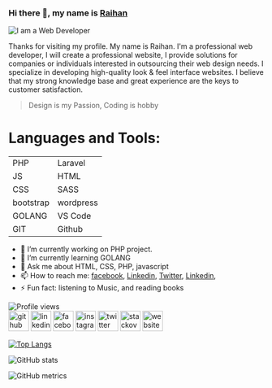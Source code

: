 ### Hi there 👋, my name is [Raihan](https://www.facebook.com/raihan.mahmudi.50/)
![I am a Web Developer ](https://1.bp.blogspot.com/-OFZwVxu0SdE/YBzfErAMTRI/AAAAAAAAAR4/8H650rG_dWwrblFqqiX2byhUcE7MVyHswCLcBGAsYHQ/s1584/Yellow%2Band%2BBlack%2BGlobal%2BResponse%2BEngineer%2BLinkedIn%2BBanner.png)

Thanks for visiting my profile. My name is Raihan. I'm a professional web developer, І will create a professional website, I provide solutions for companies or individuals interested in outsourcing their web design needs. I specialize in developing high-quality look & feel interface websites. I believe that my strong knowledge base and great experience are the keys to customer satisfaction.

> Design is my Passion, Coding is hobby


# Languages and Tools:

<table>
<tr>
	<td>PHP</td>
	<td>Laravel</td>
<tr>
<tr>
	<td>JS</td>
	<td>HTML</td>
<tr>
<tr>
	<td>CSS</td>
	<td>SASS</td>
<tr>
<tr>
	<td>bootstrap</td>
	<td>wordpress</td>
<tr>
<tr>
	<td>GOLANG</td>
	<td>VS Code</td>
<tr>
<tr>
	<td>GIT</td>
	<td>Github</td>
<tr>
</table>


- 🔭 I’m currently working on PHP project. 
- 🌱 I’m currently learning GOLANG 
- 💬 Ask me about HTML, CSS, PHP, javascript 
- 📫 How to reach me: [facebook](https://www.facebook.com/raihan.mahmudi.50/), [Linkedin](https://www.linkedin.com/in/raihaninfo/), [Twitter](https://twitter.com/mdabraihan40), [Linkedin](https://www.linkedin.com/in/raihaninfo/), 
- ⚡ Fun fact: listening to Music, and reading books  

![Profile views](https://gpvc.arturio.dev/raihaninfo)  
[<img src='https://www.flaticon.com/svg/static/icons/svg/270/270798.svg' alt='github' height='40'>](https://github.com/raihaninfo)  [<img src='https://www.flaticon.com/svg/static/icons/svg/145/145807.svg' alt='linkedin' height='40'>](https://www.linkedin.com/in/raihaninfo/)  [<img src='https://www.flaticon.com/svg/static/icons/svg/145/145802.svg' alt='facebook' height='40'>](https://www.facebook.com/raihan.mahmudi.50)  [<img src='https://www.flaticon.com/svg/static/icons/svg/2111/2111463.svg' alt='instagram' height='40'>](https://www.instagram.com/Raihan_Info/)  [<img src='https://www.flaticon.com/svg/static/icons/svg/145/145812.svg' alt='twitter' height='40'>](https://twitter.com/mdabraihan40)  [<img src='https://www.flaticon.com/svg/static/icons/svg/2111/2111628.svg' alt='stackoverflow' height='40'>](https://stackoverflow.com/users/14877727/md-abu-raihan)  [<img src='https://www.flaticon.com/svg/static/icons/svg/975/975645.svg' alt='website' height='40'>](https://raihan-cv.netlify.app/)  

[![Top Langs](https://github-readme-stats.vercel.app/api/top-langs/?username=raihaninfo)](https://github.com/raihaninfo)

![GitHub stats](https://github-readme-stats.vercel.app/api?username=raihaninfo&show_icons=true&count_private=true)  

![GitHub metrics](https://metrics.lecoq.io/raihaninfo) 
